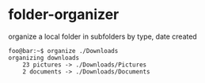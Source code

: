# folder-organizer

organize a local folder in subfolders by type, date created

```shell
foo@bar:~$ organize ./Downloads
organizing downloads
    23 pictures -> ./Downloads/Pictures
    2 documents -> ./Downloads/Documents
```

